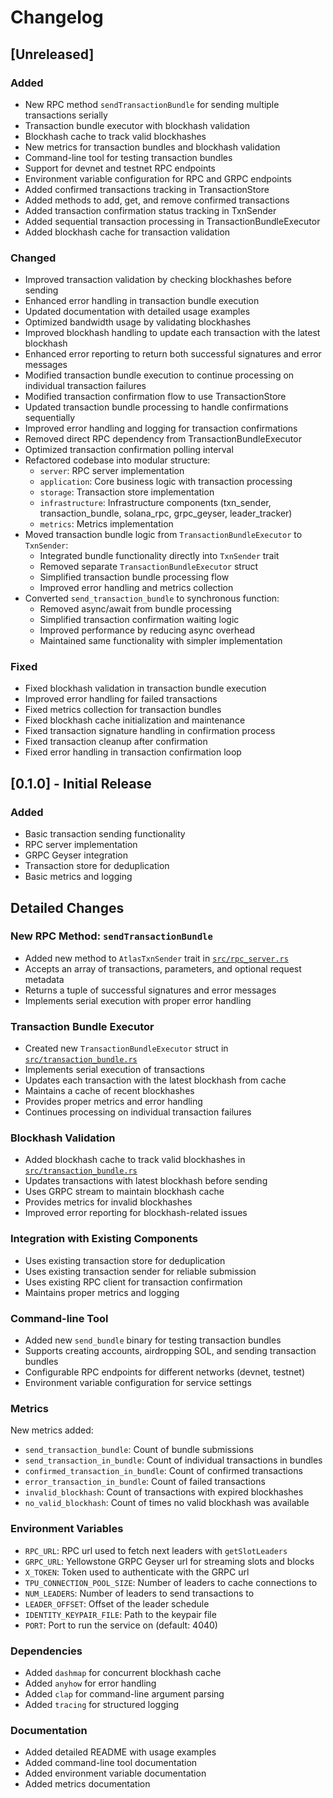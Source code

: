 # Changelog

## [Unreleased]

### Added
- New RPC method `sendTransactionBundle` for sending multiple transactions serially
- Transaction bundle executor with blockhash validation
- Blockhash cache to track valid blockhashes
- New metrics for transaction bundles and blockhash validation
- Command-line tool for testing transaction bundles
- Support for devnet and testnet RPC endpoints
- Environment variable configuration for RPC and GRPC endpoints
- Added confirmed transactions tracking in TransactionStore
- Added methods to add, get, and remove confirmed transactions
- Added transaction confirmation status tracking in TxnSender
- Added sequential transaction processing in TransactionBundleExecutor
- Added blockhash cache for transaction validation

### Changed
- Improved transaction validation by checking blockhashes before sending
- Enhanced error handling in transaction bundle execution
- Updated documentation with detailed usage examples
- Optimized bandwidth usage by validating blockhashes
- Improved blockhash handling to update each transaction with the latest blockhash
- Enhanced error reporting to return both successful signatures and error messages
- Modified transaction bundle execution to continue processing on individual transaction failures
- Modified transaction confirmation flow to use TransactionStore
- Updated transaction bundle processing to handle confirmations sequentially
- Improved error handling and logging for transaction confirmations
- Removed direct RPC dependency from TransactionBundleExecutor
- Optimized transaction confirmation polling interval
- Refactored codebase into modular structure:
  - `server`: RPC server implementation
  - `application`: Core business logic with transaction processing
  - `storage`: Transaction store implementation
  - `infrastructure`: Infrastructure components (txn_sender, transaction_bundle, solana_rpc, grpc_geyser, leader_tracker)
  - `metrics`: Metrics implementation
- Moved transaction bundle logic from `TransactionBundleExecutor` to `TxnSender`:
  - Integrated bundle functionality directly into `TxnSender` trait
  - Removed separate `TransactionBundleExecutor` struct
  - Simplified transaction bundle processing flow
  - Improved error handling and metrics collection
- Converted `send_transaction_bundle` to synchronous function:
  - Removed async/await from bundle processing
  - Simplified transaction confirmation waiting logic
  - Improved performance by reducing async overhead
  - Maintained same functionality with simpler implementation

### Fixed
- Fixed blockhash validation in transaction bundle execution
- Improved error handling for failed transactions
- Fixed metrics collection for transaction bundles
- Fixed blockhash cache initialization and maintenance
- Fixed transaction signature handling in confirmation process
- Fixed transaction cleanup after confirmation
- Fixed error handling in transaction confirmation loop

## [0.1.0] - Initial Release

### Added
- Basic transaction sending functionality
- RPC server implementation
- GRPC Geyser integration
- Transaction store for deduplication
- Basic metrics and logging

## Detailed Changes

### New RPC Method: `sendTransactionBundle`
- Added new method to `AtlasTxnSender` trait in [`src/rpc_server.rs`](src/rpc_server.rs)
- Accepts an array of transactions, parameters, and optional request metadata
- Returns a tuple of successful signatures and error messages
- Implements serial execution with proper error handling

### Transaction Bundle Executor
- Created new `TransactionBundleExecutor` struct in [`src/transaction_bundle.rs`](src/transaction_bundle.rs)
- Implements serial execution of transactions
- Updates each transaction with the latest blockhash from cache
- Maintains a cache of recent blockhashes
- Provides proper metrics and error handling
- Continues processing on individual transaction failures

### Blockhash Validation
- Added blockhash cache to track valid blockhashes in [`src/transaction_bundle.rs`](src/transaction_bundle.rs)
- Updates transactions with latest blockhash before sending
- Uses GRPC stream to maintain blockhash cache
- Provides metrics for invalid blockhashes
- Improved error reporting for blockhash-related issues

### Integration with Existing Components
- Uses existing transaction store for deduplication
- Uses existing transaction sender for reliable submission
- Uses existing RPC client for transaction confirmation
- Maintains proper metrics and logging

### Command-line Tool
- Added new `send_bundle` binary for testing transaction bundles
- Supports creating accounts, airdropping SOL, and sending transaction bundles
- Configurable RPC endpoints for different networks (devnet, testnet)
- Environment variable configuration for service settings

### Metrics
New metrics added:
- `send_transaction_bundle`: Count of bundle submissions
- `send_transaction_in_bundle`: Count of individual transactions in bundles
- `confirmed_transaction_in_bundle`: Count of confirmed transactions
- `error_transaction_in_bundle`: Count of failed transactions
- `invalid_blockhash`: Count of transactions with expired blockhashes
- `no_valid_blockhash`: Count of times no valid blockhash was available

### Environment Variables
- `RPC_URL`: RPC url used to fetch next leaders with `getSlotLeaders`
- `GRPC_URL`: Yellowstone GRPC Geyser url for streaming slots and blocks
- `X_TOKEN`: Token used to authenticate with the GRPC url
- `TPU_CONNECTION_POOL_SIZE`: Number of leaders to cache connections to
- `NUM_LEADERS`: Number of leaders to send transactions to
- `LEADER_OFFSET`: Offset of the leader schedule
- `IDENTITY_KEYPAIR_FILE`: Path to the keypair file
- `PORT`: Port to run the service on (default: 4040)

### Dependencies
- Added `dashmap` for concurrent blockhash cache
- Added `anyhow` for error handling
- Added `clap` for command-line argument parsing
- Added `tracing` for structured logging

### Documentation
- Added detailed README with usage examples
- Added command-line tool documentation
- Added environment variable documentation
- Added metrics documentation 